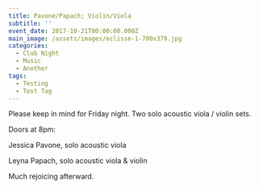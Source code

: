 ```yaml
---
title: Pavone/Papach; Violin/Viola
subtitle: ''
event_date: 2017-10-21T00:00:00.000Z
main_image: /assets/images/eclisse-1-700x379.jpg
categories:
  - Club Night
  - Music
  - Another
tags:
  - Testing
  - Test Tag
---
```


<p>Please keep in mind for Friday night. Two solo acoustic viola / violin sets.</p>
<p>Doors at 8pm:</p>
<p>Jessica Pavone, solo acoustic viola</p>
<p>Leyna Papach, solo acoustic viola &amp; violin</p>
<p>Much rejoicing afterward.</p>
